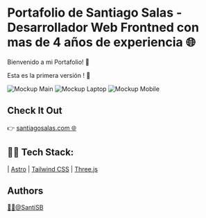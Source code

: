 # Portafolio de Santiago Salas - Desarrollador Web Frontned con mas de 4 años de experiencia 🌐

Bienvenido a mi Portafolio! 👋

Esta es la primera versión ! 🚀

![Mockup Main]('/public/images/mockups/portfolio.webp')
![Mockup Laptop]('/public/images/mockups/laptop.webp')
![Mockup Mobile]('/public/images/mockups/mobile.webp')

## Check It Out

👉 [santiagosalas.com 🌐](https://santiagosalas.com/)

## 👨‍💻 Tech Stack:
 | [Astro](https://astro.build/)
 | [Tailwind CSS](https://tailwindcss.com/)
 | [Three.js](https://threejs.org/)

## Authors

[🐱‍💻@SantiSB](https://github.com/SantiSB)

